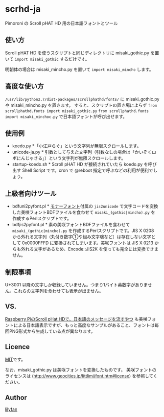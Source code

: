 # scrhd-ja
Pimoroni の Scroll pHAT HD 用の日本語フォントとツール

## 使い方

Scroll pHAT HD を使うスクリプトと同じディレクトリに misaki_gothic.py を置いて `import misaki_gothic` するだけです。

明朝体の場合は misaki_mincho.py を置いて `import misaki_mincho` します。

## 高度な使い方

`/usr/lib/python2.7/dist-packages/scrollphathd/fonts/` に misaki_gothic.py や misaki_mincho.py を置きます。
すると、スクリプトの置き場によらず 
`from scrollphathd.fonts import misaki_gothic.py`
`from scrollphathd.fonts import misaki_minchoc.py`
で日本語フォントが呼び出せます。


## 使用例

* koedo.py
       *「小江戸らぐ」という文字列が無限スクロールします。
* unicode-ja.py
       * 引数として与えた文字列（引数なしの場合は「かいぞくロボにんじゃさる」）という文字列が無限スクロールします。
* startup-koedo.sh
       * Scroll pHAT HD が接続されていたら koedo.py を呼び出す Shell Script です。cron で @reboot 指定で呼ぶなどの利用が便利でしょう。
    
## 上級者向けツール
* bdfuni2pyfont.pl
       * [モナーフォント](http://monafont.sourceforge.net)付属の `jis2unicode` で文字コードを変換した美咲フォントBDFファイルを食わせて `misaki_(gothic|mincho).py` を作成するPerlスクリプトです。
* bdfjis2pyfont.pl
       * 素の美咲フォントBDFファイルを食わせて `misaki_(gothic|mincho).py` を作成するPerlスクリプトです。JIS X 0208 から外れる文字列（丸付き数字①や組み文字㍼など）は存在しない文字として 0x0000FFFD に変換されてしまいます。美咲フォントは JIS X 0213 からも外れる文字があるため、Encode::JIS2K を使っても完全には変換できません。

## 制限事項

U+3001 以降の文字しか収録していません。つまり1バイト英数字がありません。これらの文字列を食わせても表示が出ません。

## VS.

[Raspberry PiのScroll pHat HDで、日本語のメッセージを流すやつ](https://github.com/moguno/scroll_phat_hd-japanese-ticker)
も美咲フォントによる日本語表示ですが、もっと高度なサンプルがあること、フォントは毎回PNG形式から生成している点が異なります。

## Licence

[MIT](https://github.com/tcnksm/tool/blob/master/LICENCE)です。

なお、misaki_gothic.py は美咲フォントを変換したものです。
美咲フォントのライセンスは (http://www.geocities.jp/littlimi/font.htm#license) を参照してください。 

## Author

[lilyfan](https://github.com/lilyfan)
